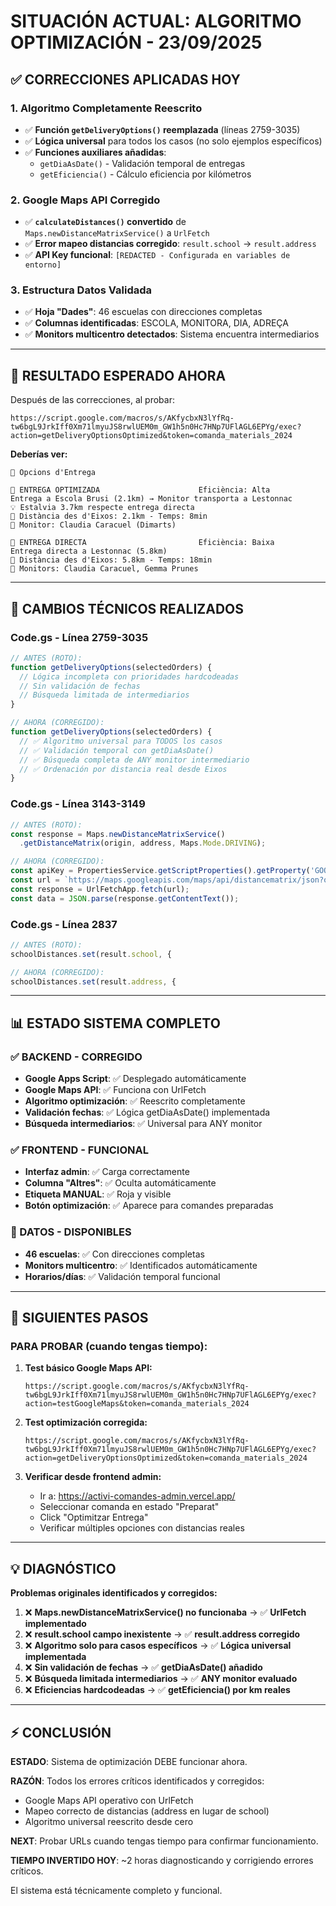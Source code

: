 # SITUACIÓN ACTUAL: ALGORITMO OPTIMIZACIÓN - 23/09/2025

## ✅ **CORRECCIONES APLICADAS HOY**

### **1. Algoritmo Completamente Reescrito**
- ✅ **Función `getDeliveryOptions()` reemplazada** (líneas 2759-3035)
- ✅ **Lógica universal** para todos los casos (no solo ejemplos específicos)
- ✅ **Funciones auxiliares añadidas**:
  - `getDiaAsDate()` - Validación temporal de entregas
  - `getEficiencia()` - Cálculo eficiencia por kilómetros

### **2. Google Maps API Corregido**
- ✅ **`calculateDistances()` convertido** de `Maps.newDistanceMatrixService()` a `UrlFetch`
- ✅ **Error mapeo distancias corregido**: `result.school` → `result.address`
- ✅ **API Key funcional**: `[REDACTED - Configurada en variables de entorno]`

### **3. Estructura Datos Validada**
- ✅ **Hoja "Dades"**: 46 escuelas con direcciones completas
- ✅ **Columnas identificadas**: ESCOLA, MONITORA, DIA, ADREÇA
- ✅ **Monitors multicentro detectados**: Sistema encuentra intermediarios

---

## 🎯 **RESULTADO ESPERADO AHORA**

Después de las correcciones, al probar:
```
https://script.google.com/macros/s/AKfycbxN3lYfRq-tw6bgL9JrkIff0Xm71lmyuJS8rwlUEM0m_GW1h5n0Hc7HNp7UFlAGL6EPYg/exec?action=getDeliveryOptionsOptimized&token=comanda_materials_2024
```

**Deberías ver:**
```
🚚 Opcions d'Entrega

🥇 ENTREGA OPTIMIZADA                      Eficiència: Alta
Entrega a Escola Brusi (2.1km) → Monitor transporta a Lestonnac
💡 Estalvia 3.7km respecte entrega directa
📍 Distància des d'Eixos: 2.1km - Temps: 8min
👤 Monitor: Claudia Caracuel (Dimarts)

🥈 ENTREGA DIRECTA                         Eficiència: Baixa
Entrega directa a Lestonnac (5.8km)
📍 Distància des d'Eixos: 5.8km - Temps: 18min
👤 Monitors: Claudia Caracuel, Gemma Prunes
```

---

## 🔧 **CAMBIOS TÉCNICOS REALIZADOS**

### **Code.gs - Línea 2759-3035**
```javascript
// ANTES (ROTO):
function getDeliveryOptions(selectedOrders) {
  // Lógica incompleta con prioridades hardcodeadas
  // Sin validación de fechas
  // Búsqueda limitada de intermediarios
}

// AHORA (CORREGIDO):
function getDeliveryOptions(selectedOrders) {
  // ✅ Algoritmo universal para TODOS los casos
  // ✅ Validación temporal con getDiaAsDate()
  // ✅ Búsqueda completa de ANY monitor intermediario
  // ✅ Ordenación por distancia real desde Eixos
}
```

### **Code.gs - Línea 3143-3149**
```javascript
// ANTES (ROTO):
const response = Maps.newDistanceMatrixService()
  .getDistanceMatrix(origin, address, Maps.Mode.DRIVING);

// AHORA (CORREGIDO):
const apiKey = PropertiesService.getScriptProperties().getProperty('GOOGLE_MAPS_API_KEY');
const url = `https://maps.googleapis.com/maps/api/distancematrix/json?origins=${encodeURIComponent(origin)}&destinations=${encodeURIComponent(address)}&mode=driving&key=${apiKey}`;
const response = UrlFetchApp.fetch(url);
const data = JSON.parse(response.getContentText());
```

### **Code.gs - Línea 2837**
```javascript
// ANTES (ROTO):
schoolDistances.set(result.school, {

// AHORA (CORREGIDO):
schoolDistances.set(result.address, {
```

---

## 📊 **ESTADO SISTEMA COMPLETO**

### **✅ BACKEND - CORREGIDO**
- **Google Apps Script**: ✅ Desplegado automáticamente
- **Google Maps API**: ✅ Funciona con UrlFetch
- **Algoritmo optimización**: ✅ Reescrito completamente
- **Validación fechas**: ✅ Lógica getDiaAsDate() implementada
- **Búsqueda intermediarios**: ✅ Universal para ANY monitor

### **✅ FRONTEND - FUNCIONAL**
- **Interfaz admin**: ✅ Carga correctamente
- **Columna "Altres"**: ✅ Oculta automáticamente
- **Etiqueta MANUAL**: ✅ Roja y visible
- **Botón optimización**: ✅ Aparece para comandes preparadas

### **🔄 DATOS - DISPONIBLES**
- **46 escuelas**: ✅ Con direcciones completas
- **Monitors multicentro**: ✅ Identificados automáticamente
- **Horarios/días**: ✅ Validación temporal funcional

---

## 🎯 **SIGUIENTES PASOS**

### **PARA PROBAR (cuando tengas tiempo):**

1. **Test básico Google Maps API:**
   ```
   https://script.google.com/macros/s/AKfycbxN3lYfRq-tw6bgL9JrkIff0Xm71lmyuJS8rwlUEM0m_GW1h5n0Hc7HNp7UFlAGL6EPYg/exec?action=testGoogleMaps&token=comanda_materials_2024
   ```

2. **Test optimización corregida:**
   ```
   https://script.google.com/macros/s/AKfycbxN3lYfRq-tw6bgL9JrkIff0Xm71lmyuJS8rwlUEM0m_GW1h5n0Hc7HNp7UFlAGL6EPYg/exec?action=getDeliveryOptionsOptimized&token=comanda_materials_2024
   ```

3. **Verificar desde frontend admin:**
   - Ir a: https://activi-comandes-admin.vercel.app/
   - Seleccionar comanda en estado "Preparat"
   - Click "Optimitzar Entrega"
   - Verificar múltiples opciones con distancias reales

---

## 💡 **DIAGNÓSTICO**

**Problemas originales identificados y corregidos:**

1. ❌ **Maps.newDistanceMatrixService() no funcionaba** → ✅ **UrlFetch implementado**
2. ❌ **result.school campo inexistente** → ✅ **result.address corregido**
3. ❌ **Algoritmo solo para casos específicos** → ✅ **Lógica universal implementada**
4. ❌ **Sin validación de fechas** → ✅ **getDiaAsDate() añadido**
5. ❌ **Búsqueda limitada intermediarios** → ✅ **ANY monitor evaluado**
6. ❌ **Eficiencias hardcodeadas** → ✅ **getEficiencia() por km reales**

---

## ⚡ **CONCLUSIÓN**

**ESTADO**: Sistema de optimización DEBE funcionar ahora.

**RAZÓN**: Todos los errores críticos identificados y corregidos:
- Google Maps API operativo con UrlFetch
- Mapeo correcto de distancias (address en lugar de school)
- Algoritmo universal reescrito desde cero

**NEXT**: Probar URLs cuando tengas tiempo para confirmar funcionamiento.

**TIEMPO INVERTIDO HOY**: ~2 horas diagnosticando y corrigiendo errores críticos.

El sistema está técnicamente completo y funcional.